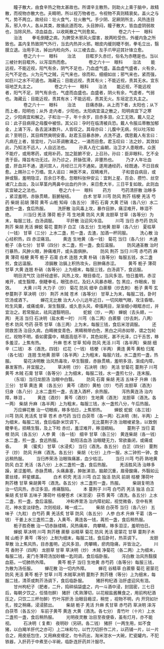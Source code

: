 <!-- { "loadSidebar": true } -->
　　瞳子散大，由食辛热之物太甚故也。所谓辛主散热，则助火上乘于脑中，故精散，而视物亦散大也。夫睛明，所以视万物者也，令视物不真则精衰矣。盖火之与气，势不两立。故经曰：壮火食气，壮火散气。手少阴、足厥阴所主，风热连目系，邪入中人，各从其类，故循此道而攻。头目肿闷，瞳子散大，皆血虚阴弱故也，当除风热，凉血益血，以收耗散之气则愈矣。
　　
　　卷之六十一　眼科
　　治法
　　拳毛倒睫之病，为脾受木邪风火糜害，故两睑受伤，外缓内急之所致也。盖内复热致阴气外行，当去内热并火邪。眼皮内缓则睫不倒，拳毛立出，翳膜立退。治用手法，掉出内睑向外，以三棱去血，左手爪甲迎其针锋立愈。
　　
　　卷之六十一　眼科
　　治法
　　目眶岁久赤烂，俗名为赤瞎是也。当以三棱针刺目眶外，以泻湿热而愈。
　　
　　卷之六十一　眼科
　　治法
　　能远视，不能近视，阳气有余，阴气不足也，乃血虚气盛。盖血虚气盛者，火有余，元气不足也。火为元气之贼，元气来也，徐而和，细细如丝；邪气来也，紧而强，如巨川之水不可遏也。海藏云：目能远视，责其有火；不能近视，责其无水。宜东垣地芝丸主之。
　　
　　卷之六十一　眼科
　　治法
　　能近视，不能远视者，阳气不足，阴气有余也，气虚而血盛也。血盛者，阴火有余，气虚者，气弱也。海藏云：目能近视，责其有水；不能远视，责其无火。东垣定志丸主之。
　　
　　卷之六十一　眼科
　　治法
　　目痛赤脉，从上而下者，太阳也；从下而上者，阳明也；从外 走内者，少阳也。太阳病宜温之散之，阳明病宜下之寒之，少阳病宜和解之。子和治一子，年十余岁，目赤多泪，众工无效。戴人见之曰：此子目病得之母腹中被惊。其父曰：孕时在临清被兵恐。戴人令服瓜蒂散加郁金，上涌下泻，各去涎沫数升。人皆叹之。其母亦曰：儿腹中无病，何以吐泻如此？至明日，其目辉然爽明安善。赵君玉目暴赤肿，点洗不退，偶思戴人有言曰：凡病在上者，皆宜吐，乃以茶调散涌之，一涌而目愈。君玉叹曰：法之妙，其效如此，乃知法不远人，人自远法也。
　　孙真人在仁庙朝，治卫才人患眼疼。众医不能疗，或用寒药，或用补药，加之脏腑不安，上召孙。孙曰：臣非眼科，乞不全责于臣。降旨有功无过。孙乃诊之，肝脉弦滑，非壅热也。
　　乃才人年壮血盛，肝血并不通，遂问宫人，月经已三月不通矣。遂用通经药，经既通，不日目疾愈。上赐孙三十万缗。宫人谣曰：神医不来，双睛难开。
　　子和尝自病目，或肿或翳，羞明隐涩，百余日不愈。忽眼科张仲安云：宜刺上星、百会、攒竹、丝空诸穴上血出，及以草茎内两鼻中出血约升许，来日愈大半，三日平复如故。此则血实宜破之之法也。
　　
　　卷之六十一　眼科
　　药方
　　芍药清肝散 治眵多 ，紧涩羞明，赤脉贯睛，脏腑秘结。
　　白术 甘草 川芎 防风 荆芥 桔梗 羌活 芍药 柴胡 前胡 薄荷 黄芩 山栀 知母（各五分） 滑石 石膏 大黄 芒硝（各八分）水二盏煎一盏，食后热服。
　　洗肝散 治风毒上攻，暴作目肿，痛涩难开，眵泪不绝。
　　川当归 羌活 薄荷 栀子 芎 生地黄 防风 大黄 龙胆草 甘草（各等分）为末，每服三钱，白汤调服。
　　平肝散 治迎风冷泪。
　　川芎 当归 赤芍药 防风 荆芥 柴胡 羌活 蝉蜕 菊花 蔓荆子 白芷（各五分）生地黄 胆草（各八分） 夏枯草（一钱） 甘草（三分）上水二盏，煎一盏，去渣，加酒一杯同服。
　　洗心散 治心经积热，四 赤涩痛泪。
　　黄连 生地黄（各一钱） 菊花 当归（各八分） 木通 栀子（各七分） 甘草（四分）水二盏，煎一盏，食后温服。
　　防风通圣散 治时行暴热，风肿火眼，肿痛难开，或头面俱肿。
　　防风 荆芥 当归 川芎 赤芍药 麻黄 薄荷 桔梗 黄芩 栀子 石膏 白术 连翘 大黄 朴硝（各等分）每服五钱，水二盏煎，食远温服。
　　凉膈散 治膈上积热攻头，目肿痛赤涩。
　　黄芩 栀子 薄荷 甘草 大黄 连翘 朴硝（各等分）上为细末，每服三钱，白汤调下，食远服。
　　明目流气饮 治肝经虚邪，风热上攻，眼目昏花，当风多泪，怕日羞明，赤涩难开，或生翳障，倒睫拳毛，眼弦赤烂。及妇人风暴赤眼，包 黑应，作眼疾，皆效。
　　大黄 川芎 大力子（炒） 菊花 防风 细辛 白蒺藜（炒去刺） 栀子 黄芩 玄参蔓荆子 草决明（炒） 荆芥 木贼 苍术（各等分） 甘草上为末，每服二钱，卧时饮汤或酒下。
　　蝉花无比散 治大人小儿远年近日，一切风眼气眼，攻注昏暗，睑生风粟，或痛或痒，渐生翳膜，或久患头风，牵搐两目，渐渐细小眼眶赤烂，并宜治之。若常服此，祛风退翳明目。
　　蛇蜕（炒，一两） 蝉蜕（去头翅，一两） 羌活 当归 石决明（盐水煮一时） 川芎（各二两）白蒺藜（炒去刺，八两） 苍术 防风 芍药 茯苓 甘草（各三两）上为末，每服三钱，食后米泔调服。
　　还阴救苦汤 治目久病，白睛微变青色，黑睛稍带白色，黑白之间赤如带，谓之包轮红。视物不明，昏如雾露中，睛面高低不平，其色如死，甚不光泽，口干舌苦，眵多羞涩，上焦有热。
　　升麻 苍术 甘草 知母 防风 羌活 川芎（各半两） 柴胡 细辛（二钱） 本（酒洗，四钱） 红花（一钱） 桔梗（半两） 黄连 黄芩 黄柏 归尾（各七钱） 连翘 生地黄 胆草（各半两）上为粗末，每服六钱，水二盏煎一盏，热服。
　　菊花决明散 治风热毒攻，卒生翳膜，赤脉贯睛，羞明多泪，渐成内障，暴发客热，并宜服之。
　　草决明（炒） 石决明（制） 羌活 甘菊花 蔓荆子 川芎 黄芩 木贼 石膏 甘草（各等分）上为细末，每服二钱，水一盏煎七分，连末服。
　　（东垣）当归龙胆汤 治眼中白翳。
　　防风 石膏 柴胡 羌活 五味子 升麻（各三分） 甘草 黄连 黄 （各五分） 黄芩（酒炒）黄柏（炒） 芍药 龙胆草（酒洗） 归身（各八分）上水二盏煎一盏，去渣入酒杯，余热服。
　　泻热黄连汤 治内障，眵泪 。
　　黄连（酒炒） 黄芩（酒炒） 生地黄（酒洗） 龙胆草（酒洗。各一两） 柴胡 升麻（各半两）上为粗末，每服三钱，水一盏煎八分，午后热服。
　　万应蝉花散 治一切眼疾，眵多怕日，上焦邪热。
　　蝉蜕 蛇蜕（各三钱） 川芎 防风 羌活炙 甘草 苍术 赤芍药 当归 白茯苓（各一两）石决明（制，半两）上为细末，每服二钱，食后临卧米饮调下。
　　无比蔓荆子汤 治眼棱紧急，以致倒睫拳毛，损睛生翳，及上下睑 赤烂，羞涩难开，眵泪稠粘。
　　蔓荆子 当归 葛根 防风（各五分） 人参 黄 （各一钱） 细辛 甘草（各三分） 黄连柴胡（各一钱）水二盏，煎一盏，食远热服。
　　助阳活血汤 治眼睫无力，常欲垂闭，或痛或昏。
　　黄 （蜜炙） 甘草（水浸炙） 当归（酒洗。各五分） 白芷（四分） 蔓荆子（炒） 防风 升麻（酒洗。各五分） 柴胡（七分）上作一服，水二钟煎一钟，食远稍热服。
　　当归养荣汤 治眼珠痛甚，血少枯涩。
　　当归 川芎 芍药 熟地黄 防风 白芷 羌活（各八分）上水二盏煎一盏，食后热服。
　　羌活胜风汤 治眵多 躁，紧涩羞明，赤脉贯睛，头痛鼻塞，肿胀涕泪，脑颠沉重，眉骨酸痛，外翳如云雾丝缕，秤星螺盖。
　　白术 枳壳 羌活 川芎 白芷 独活 防风 前胡 桔梗 薄荷叶 荆芥穗 甘草 柴胡黄芩（酒洗。各五分）水二盏煎一盏，热服。
　　柴胡复明汤 治一切风热，赤涩多泪，疼痛翳陷。
　　本 蔓荆子 川芎 白芍药 羌活 独活 白芷 柴胡 炙甘草 五味子 薄荷叶 桔梗苍术（米泔浸） 茯苓 黄芩（酒洗。各五分）上水二盏，煎一盏，食后温服。
　　冲和养胃汤 治内障初起，视觉微昏，空中有黑花，神水变淡绿色，次则视歧，睹一成二。
　　柴胡 白茯苓 当归（各八分） 五味子（九粒） 白芍药 黄 羌活炙 甘草 防风（各五分） 人参 白术 升麻 干葛（各一钱） 干姜上水三盏煎二盏，入黄芩、黄连各一钱，苒煎一盏，食后稍热服。
　　栀子胜奇散 治一切赤脉缕睛，风热痛痒， 肉攀睛，眵多泪涩，羞明怕日。
　　蝉蜕 草决明 川芎 荆芥穗 蒺藜 谷精草 菊花 防风 羌活 密蒙花 甘草 蔓荆子木贼 山栀子 黄芩（等分）上制为细末，每服二钱，食后卧时，热茶调下。
　　龙胆草散 治上焦风热，目赤羞明，近风多泪， 肉攀睛，瘀肉隐痛，并皆治之。
　　川芎 香附子（四两） 龙胆草 甘草 草决明（炒） 木贼 净菊花（各二两）上为细末，每服二钱，麦门冬薄荷汤加砂糖一匙同调，食后临卧服。
　　泻白散 治风热翳膜血筋，一切肺热外障。
　　黄芩 栀子 当归 生地黄 赤芍药（各等分）每服三钱，为散为汤任服。
　　蝉花散 治一切内外障。
　　蝉花 谷精草 白蒺藜 菊花 密蒙花 防风 羌活 黄芩 栀子 甘草 川芎 木贼草决明 蔓荆子 荆芥穗（等分）上为细末，每服二钱，清茶或荆芥汤调下，食后临卧服。
　　猪肝枸杞酒 治肝虚迎风有泪。
　　甘州枸杞子（肥者，二升，捣碎绢袋盛之，内一斗酒中浸，封固密，三七日后，每朝夕饮之，任情勿醉） 猪肝（炙熟薄切，以花椒盐酱蘸食之，用前枸杞酒压之，只饮二三杯勿醉）竹叶泻肝汤 治眼目瘾涩，稍觉 ，视物不明，内 开窍如针孔，按之稍痛，浸浸脓出。
　　柴胡 栀子 羌活 升麻 炙甘草 赤芍药 草决明 泽泻 白茯苓（各五分） 车前子黄芩 黄连 大黄（酒洗。各七分） 青竹叶（十片）上水二盏煎一盏，食后稍热服。
　　光明夜灵散 治目至夜便昏，虽有灯月，亦不能视。
　　石决明（ 复煮） 夜明砂（另研。各二钱） 猪肝（一两生用，如不食猪，以白羯羊肝代之亦可）上二味和匀，以竹刀切肝作二片，以药铺一片，以一片合之，用皮纸包住，又用麻皮缠定，勿令药出，淘米泔水一大碗，贮瓷罐内，不犯铁器，入肝药于中煮至小半碗，临卧连肝药并汁服尽。
